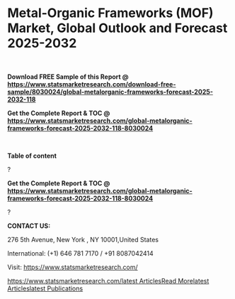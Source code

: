 <h1>Metal-Organic Frameworks (MOF) Market, Global Outlook and Forecast 2025-2032</h1><br/><p><strong>Download FREE Sample of this Report @ <a href="https://www.statsmarketresearch.com/download-free-sample/8030024/global-metalorganic-frameworks-forecast-2025-2032-118">https://www.statsmarketresearch.com/download-free-sample/8030024/global-metalorganic-frameworks-forecast-2025-2032-118</a></strong></p>
 
 
 
 <div><b>Get the Complete Report & TOC @ <a href="https://www.statsmarketresearch.com/global-metalorganic-frameworks-forecast-2025-2032-118-8030024">https://www.statsmarketresearch.com/global-metalorganic-frameworks-forecast-2025-2032-118-8030024</a></b></div>
 
 
 
 <p><br />
 
 <b>Table of content</b></p>
 
 
 
 <p>? </p>
 
 
 
 <div><b>Get the Complete Report & TOC @ <a href="https://www.statsmarketresearch.com/global-metalorganic-frameworks-forecast-2025-2032-118-8030024">https://www.statsmarketresearch.com/global-metalorganic-frameworks-forecast-2025-2032-118-8030024</a></b></div>
 
 
 
 <p>? </p>
 
 
 
 <p><b>CONTACT US:</b><br />
 
 276 5th Avenue, New York , NY 10001,United States<br />
 
 International: (+1) 646 781 7170 / +91 8087042414<br />
 
 Visit: <a href="https://www.statsmarketresearch.com/">https://www.statsmarketresearch.com/</a><br />
 
 <a href="https://gyeongbokgung.com">https://www.statsmarketresearch.com/</a><a href="https://hallyeomaritime.com">latest Articles</a><a href="https://jingwansa.com">Read More</a><a href="https://nguoiviet.jp/">latest Articles</a><a href="https://www.intelmarketresearch.com/">latest Publications</a></p>